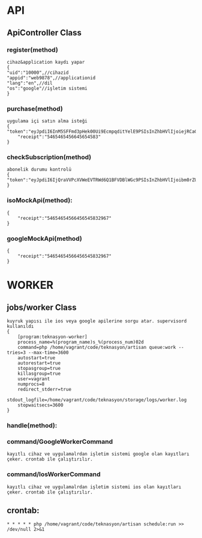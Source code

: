 # API
## ApiController Class
### register(method)
    cihaz&application kaydı yapar
	{
	"uid":"10000",//cihazid
	"appid":"web9878",//applicationid
	"lang":"en",//dil
	"os":"google"//işletim sistemi
	}
### purchase(method)
    uygulama içi satın alma isteği
	{	"token":"eyJpdiI6InM5SFFmd3pHek00Ui9EcmpqditYelE9PSIsInZhbHVlIjoiejRCaGNqbU1HL3d6MWlLSE15Mk0ydVgxOC83Q2c5Zk5ZRENkUFNOWTVTdz0iLCJtYWMiOiI4NGQ4OWJkY2RmY2VmMTVkMGE5ODY5YTA1NjZiMTk2MjI5NTBhOWY0YWU1YjY3NDVjZDJmNDVkNjg2ZmEwZDY5In0=",
		"receipt":"5465465456645654583"
	}
### checkSubscription(method)
    abonelik durumu kontrolü
	{	"token":"eyJpdiI6IjQraVVPcXVWeEVTRWd6Q1BFVDBlWGc9PSIsInZhbHVlIjoibm0rZUEvZngxVkNNSjgwUWRYSEd3Qkx6SUJaeGVnUlA0TFRuNkxuQ2oyZz0iLCJtYWMiOiI4Y2MwZGUyMDE1ZjM0MzA3MzljOTk1ZWYwNTA4OTEyMDBmY2E2YjJmZjFiMDU2NGY3NWZlOWZjMTkwMjVlZDRk0="
	}	
### isoMockApi(method):
    {
        "receipt":"54654654566456545832967"
    }
### googleMockApi(method)
    {
        "receipt":"54654654566456545832967"
    }

# WORKER
## jobs/worker Class
    kuyruk yapısı ile ios veya google apilerine sorgu atar. supervisord kullanıldı
    {
        [program:teknasyon-worker]
        process_name=%(program_name)s_%(process_num)02d
        command=php /home/vagrant/code/teknasyon/artisan queue:work --tries=3 --max-time=3600
        autostart=true
        autorestart=true
        stopasgroup=true
        killasgroup=true
        user=vagrant
        numprocs=8
        redirect_stderr=true
        stdout_logfile=/home/vagrant/code/teknasyon/storage/logs/worker.log
        stopwaitsecs=3600
    }

### handle(method):
### command/GoogleWorkerCommand 
    kayıtlı cihaz ve uygulamalrdan işletim sistemi google olan kayıtları çeker. crontab ile çalıştırılır.
### command/IosWorkerCommand 
    kayıtlı cihaz ve uygulamalrdan işletim sistemi ios olan kayıtları çeker. crontab ile çalıştırılır.
## crontab:
    * * * * * php /home/vagrant/code/teknasyon/artisan schedule:run >> /dev/null 2>&1
